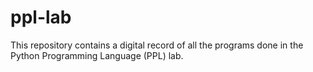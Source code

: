 # ppl-lab
This repository contains a digital record of all the programs done in the Python Programming Language (PPL) lab.
